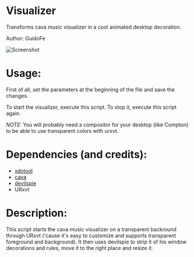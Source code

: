 # Visualizer

Transforms cava music visualizer in a cool animated desktop decoration.

Author: GuidoFe

![Screenshot](https://i.imgur.com/00M3lBQ.png)

# Usage:
 First of all, set the parameters at the beginning of the file and save the changes. 
 
 To start the visualizer, execute this script. To stop it, execute this script again.

 *NOTE:* You will probably need a compositor for your desktop (like Compton) to be able to use transparent colors with urxvt.

# Dependencies (and credits): 
- [xdotool](https://github.com/jordansissel/xdotool)
- [cava](https://github.com/karlstav/cava)
- [devilspie](https://github.com/plaes/devilspie)
- URxvt

# Description:

This script starts the cava music visualizer on a transparent backround through URxvt
('cause it's easy to customize and supports transparent foreground and background). It
then uses devilspie to strip it of his window decorations and rules, move it to the 
right place and resize it.
